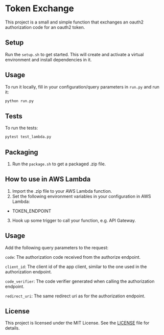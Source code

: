 # Token Exchange

This project is a small and simple function that exchanges an oauth2 authorization code for an oauth2 token.

## Setup

Run the `setup.sh` to get started. This will create and activate a virtual environment and install dependencies in it.

## Usage

To run it locally, fill in your configuration/query parameters in `run.py` and run it:
```sh
python run.py
```

## Tests

To run the tests:
```sh
pytest test_lambda.py
```

## Packaging

1. Run the `package.sh` to get a packaged .zip file.

## How to use in AWS Lambda

1. Import the .zip file to your AWS Lambda function.
2. Set the following environment variables in your configuration in AWS Lambda:
- TOKEN_ENDPOINT
3. Hook up some trigger to call your function, e.g. API Gateway.

## Usage
Add the following query parameters to the request:

`code`: The authorization code received from the authorize endpoint.

`client_id`: The client id of the app client, similar to the one used in the authorization endpoint.

`code_verifier`: The code verifier generated when calling the authorization endpoint.

`redirect_uri`: The same redirect uri as for the authorization endpoint.

## License
This project is licensed under the MIT License. See the [LICENSE](LICENSE) file for details.
